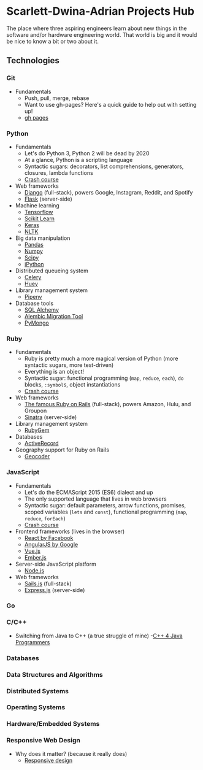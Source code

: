 # Scarlett-Dwina-Adrian Projects Hub

The place where three aspiring engineers learn about new things in the software and/or hardware engineering world. That world is big and it would be nice to know a bit or two about it.

## Technologies

### Git
- Fundamentals
    - Push, pull, merge, rebase
    - Want to use gh-pages? Here's a quick guide to help out with setting up! 
    - [gh pages](https://www.thinkful.com/learn/a-guide-to-using-github-pages/)

### Python

- Fundamentals
    - Let's do Python 3, Python 2 will be dead by 2020
    - At a glance, Python is a scripting language
    - Syntactic sugars: decorators, list comprehensions, generators, closures, lambda functions
    - [Crash course](https://www.learnpython.org/)
- Web frameworks
    - [Django](https://www.djangoproject.com/) (full-stack), powers Google, Instagram, Reddit, and Spotify
    - [Flask](http://flask.pocoo.org/) (server-side)
- Machine learning
    - [Tensorflow](https://www.tensorflow.org/)
    - [Scikit Learn](http://scikit-learn.org/stable/index.html)
    - [Keras](https://keras.io/)
    - [NLTK](https://www.nltk.org/)
- Big data manipulation
    - [Pandas](https://pandas.pydata.org/)
    - [Numpy](http://www.numpy.org/)
    - [Scipy](https://www.scipy.org/)
    - [iPython](http://ipython.org/)
- Distributed queueing system
    - [Celery](http://www.celeryproject.org/)
    - [Huey](https://github.com/coleifer/huey)
- Library management system
    - [Pipenv](https://docs.pipenv.org/)
- Database tools
    - [SQL Alchemy](https://www.sqlalchemy.org/)
    - [Alembic Migration Tool](http://alembic.zzzcomputing.com/en/latest/)
    - [PyMongo](https://api.mongodb.com/python/current/)

### Ruby

- Fundamentals
    - Ruby is pretty much a more magical version of Python (more syntactic sugars, more test-driven)
    - Everything is an object!
    - Syntactic sugar: functional programming (`map`, `reduce`, `each`), `do` blocks, `:symbol`s, object instantiations
    - [Crash course](https://www.ruby-lang.org/en/documentation/quickstart/)
- Web frameworks
    - [The famous Ruby on Rails](https://rubyonrails.org/) (full-stack), powers Amazon, Hulu, and Groupon
    - [Sinatra](http://sinatrarb.com/) (server-side)
- Library management system
    - [RubyGem](https://rubygems.org/)
- Databases
    - [ActiveRecord](http://guides.rubyonrails.org/active_record_basics.html)
- Geography support for Ruby on Rails
    - [Geocoder](https://github.com/alexreisner/geocoder)


### JavaScript

- Fundamentals
    - Let's do the ECMAScript 2015 (ES6) dialect and up
    - The only supported language that lives in web browsers
    - Syntactic sugar: default parameters, arrow functions, promises, scoped variables (`lets` and `const`), functional programming (`map`, `reduce`, `forEach`)
    - [Crash course](https://javascript.info/)
- Frontend frameworks (lives in the browser)
    - [React by Facebook](https://reactjs.org/)
    - [AngularJS by Google](https://angularjs.org/)
    - [Vue.js](https://vuejs.org/)
    - [Ember.js](https://www.emberjs.com/)
- Server-side JavaScript platform
    - [Node.js](https://nodejs.org/en/)
- Web frameworks
    - [Sails.js](https://sailsjs.com/) (full-stack)
    - [Express.js](http://expressjs.com/) (server-side)

### Go

### C/C++
- Switching from Java to C++ (a true struggle of mine)
	-[C++ 4 Java Programmers](http://cse.unl.edu/~choueiry/S13-235/files/Cpp4java.pdf)

### Databases

### Data Structures and Algorithms

### Distributed Systems

### Operating Systems

### Hardware/Embedded Systems

### Responsive Web Design 
- Why does it matter? (because it really does)
	- [Responsive design](http://alistapart.com/article/dao)
